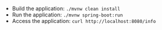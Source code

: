 - Build the application: `./mvnw clean install`
- Run the application: `./mvnw spring-boot:run`
- Access the application: `curl http://localhost:8080/info`